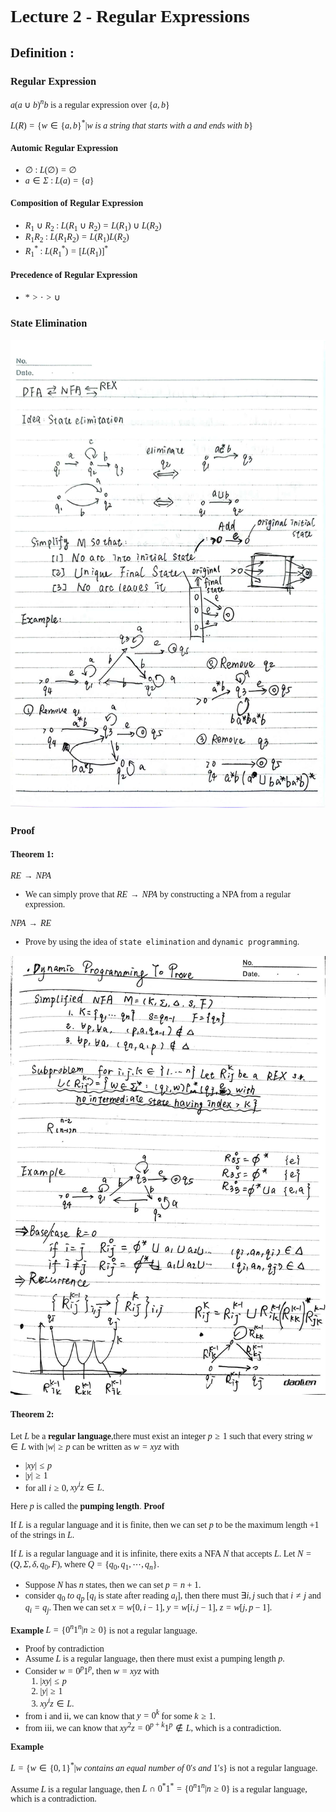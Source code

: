 <font face = "Times New Roman">

# Lecture 2 - Regular Expressions
## Definition :
### Regular Expression
$a(a\cup b)^nb$ is a regular expression over $\{a,b\}$

$L(R) = \{w \in \{a,b\}^* | w\ is\ a\ string\ that\ starts\ with\ a\ and\ ends\ with\ b\}$

#### Automic Regular Expression

* $\emptyset$ : $L(\emptyset) = \emptyset$
* $a\in \Sigma$ : $L(a) = \{a\}$

#### Composition of Regular Expression

* $R_1\cup R_2$ : $L(R_1\cup R_2) = L(R_1)\cup L(R_2)$
* $R_1R_2$ : $L(R_1R_2) = L(R_1)L(R_2)$
* $R_1^*$ : $L(R_1^*) = [L(R_1)]^*$

#### Precedence of Regular Expression
* $* >  \cdot > \cup$

### State Elimination

![2](2.jpg)
### Proof
#### Theorem 1: 

$RE \rightarrow NPA$

* We can simply prove that $RE \rightarrow NPA$ by constructing a NPA from a regular expression.

$NPA \rightarrow RE$

* Prove by using the idea of `state elimination` and `dynamic programming`.

![1](1.jpg)

#### Theorem 2:

Let $L$ be a **regular language**,there must exist an integer $p\geq 1$ such that every string $w\in L$ with $|w|\geq p$ can be written as $w = xyz$ with 

* $|xy|\leq p$
* $|y|\geq 1$ 
* for all $i\geq 0$, $xy^iz\in L$.

Here $p$ is called the **pumping length**.
**Proof**

If $L$ is a regular language and it is finite, then we can set $p$ to be the maximum length +1 of the strings in $L$.

If $L$ is a regular language and it is infinite, there exits a NFA $N$ that accepts $L$. Let $N = (Q,\Sigma,\delta,q_0,F)$, where $Q = \{q_0,q_1,\cdots,q_n\}$.

* Suppose $N$ has $n$ states, then we can set $p = n+1$.
* consider $q_0 \ to\ q_p$ [$q_i$ is state after reading $a_i$], then there must $\exists i,j$ such that $i\neq j$ and $q_i = q_j$. Then we can set $x = w[0,i-1]$, $y = w[i,j-1]$, $z = w[j,p-1]$.

**Example**
$L = \{0^n1^n | n\geq 0\}$ is not a regular language.

* Proof by contradiction
* Assume $L$ is a regular language, then there must exist a pumping length $p$.
* Consider $w = 0^p1^p$, then $w = xyz$ with
  1. $|xy|\leq p$
  2. $|y|\geq 1$ 
  3.  $xy^iz\in L$.
* from i and ii, we can know that $y = 0^k$ for some $k\geq 1$.
* from iii, we can know that $xy^2z = 0^{p+k}1^p \notin L$, which is a contradiction.

**Example**

$L = \{w\in \{0,1\}^* | w\ contains\ an\ equal\ number\ of\ 0's\ and\ 1's\}$ is not a regular language.

Assume $L$ is a regular language, then $L \cap 0^*1^* = \{0^n1^n | n\geq 0\}$ is a regular language, which is a contradiction.



</font>